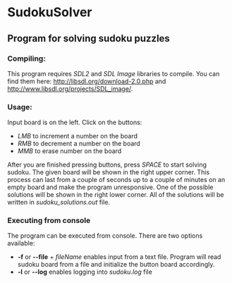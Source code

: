 # SudokuSolver
## Program for solving sudoku puzzles
### Compiling:
This program requires *SDL2* and *SDL Image* libraries to compile. You can find them here: http://libsdl.org/download-2.0.php and http://www.libsdl.org/projects/SDL_image/.
### Usage:
Input board is on the left. Click on the buttons:
- *LMB* to increment a number on the board
- *RMB* to decrement a number on the board
- *MMB* to erase number on the board

After you are finished pressing buttons, press *SPACE* to start solving sudoku. The given board will be shown in the right upper corner. This process can last from a couple of seconds up to a couple of minutes on an empty board and make the program unresponsive. One of the possible solutions will be shown in the right lower corner. All of the solutions will be written in *sudoku_solutions.out* file.

### Executing from console
The program can be executed from console. There are two options available:
 - **-f** or **--file** + *fileName* enables input from a text file. Program will read sudoku board from a file and initialize the button board accordingly.
 - **-l** or **--log** enables logging into *sudoku.log* file
